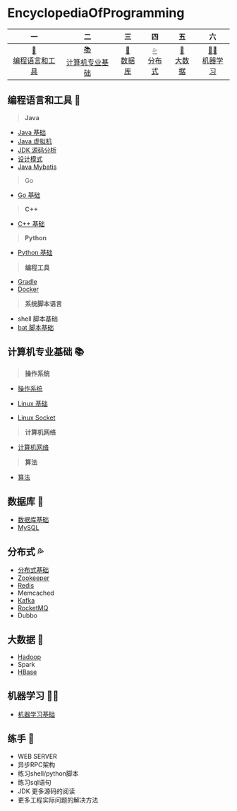 # EncyclopediaOfProgramming

|                           一                           |                          二                          |                        三                        |                        四                        |                       五                       |                            六                            |
| :----------------------------------------------------: | :--------------------------------------------------: | :----------------------------------------------: | :----------------------------------------------: | :--------------------------------------------: | :------------------------------------------------------: |
| [:wrench:<br />编程语言和工具](#编程语言和工具-wrench) | [:books:<br />计算机专业基础](#计算机专业基础-books) | [:floppy_disk:<br />数据库](#数据库-floppy_disk) | [:sweat_drops:<br />分布式](#分布式-sweat_drops) | [:baby_chick:<br />大数据](#大数据-baby_chick) | [:man_astronaut:<br />机器学习](#机器学习-man_astronaut) |

## 编程语言和工具 :wrench:

> **Java**

* [Java 基础](ProgrammingNotes/JavaBasics.md)
* [Java 虚拟机](ProgrammingNotes/JavaVirtualMachine.md)
* [JDK 源码分析](ProgrammingNotes/JDKSourceCodeAnalysis.md)
* [设计模式](ProgrammingNotes/DesignPatterns.md)
* [Java Mybatis](ProgrammingNotes/JavaMybatis.md)

> Go

* [Go 基础](ProgrammingNotes/GoBasics.md)

> **C++**

* [C++ 基础](ProgrammingNotes/CppBasics.md)

> **Python**

* [Python 基础](ProgrammingNotes/PythonBasics.md)

> **编程工具**

* [Gradle](ProgrammingNotes/Gradle.md)
* [Docker](ProgrammingNotes/Docker.md)

> **系统脚本语言**

* shell 脚本基础
* [bat 脚本基础](ProgrammingNotes/BatBasics.md)

## 计算机专业基础 :books:

> **操作系统** 

* [操作系统](ProgrammingNotes/OperatingSystem.md)
* [Linux 基础](ProgrammingNotes/LinuxBasics.md)

* [Linux Socket](ProgrammingNotes/LinuxSocket.md)

> **计算机网络**

* [计算机网络](ProgrammingNotes/NetworkOfComputer.md)

> **算法**

* [算法](Algorithm/Algorithm.md)

## 数据库 :floppy_disk:

* [数据库基础](ProgrammingNotes/DatabaseBasics.md)
* [MySQL](ProgrammingNotes/MySQL.md)

## 分布式 :sweat_drops:

* [分布式基础](ProgrammingNotes/DistributedSystem.md)
* [Zookeeper](ProgrammingNotes/zookeeper.md)
* [Redis](ProgrammingNotes/Redis.md)
* Memcached
* [Kafka](ProgrammingNotes/Kafka.md)
* [RocketMQ](ProgrammingNotes/RocketMQ.md)
* Dubbo

## 大数据 :baby_chick:

* [Hadoop](ProgrammingNotes/Hadoop.md)
* Spark
* [HBase](ProgrammingNotes/HBase.md)

## 机器学习 :man_astronaut:

* [机器学习基础](MachineLearning/MachineLearningBasics.md)

## 练手 :egg:

* WEB SERVER
* 异步RPC架构
* 练习shell/python脚本
* 练习sql语句
* JDK 更多源码的阅读
* 更多工程实际问题的解决方法